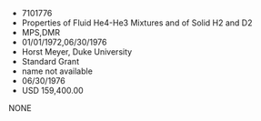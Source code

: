 * 7101776
* Properties of Fluid He4-He3 Mixtures and of Solid H2 and D2
* MPS,DMR
* 01/01/1972,06/30/1976
* Horst Meyer, Duke University
* Standard Grant
*   name not available
* 06/30/1976
* USD 159,400.00

NONE